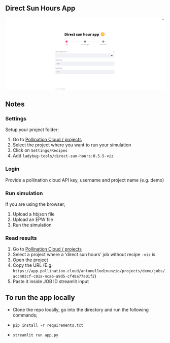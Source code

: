 ## Direct Sun Hours App

![App](/images/app.png)

## Notes

### Settings

Setup your project folder:

1. Go to [Pollination Cloud / projects](https://app.pollination.cloud/projects)
2. Select the project where you want to run your simulation
3. Click on `Settings/Recipes`
4. Add `ladybug-tools/direct-sun-hours:0.5.5-viz`

### Login

Provide a pollination cloud API key, username and project name (e.g. demo)

### Run simulation

If you are using the browser;

1. Upload a hbjson file
2. Upload an EPW file
3. Run the simulation

### Read results

1. Go to [Pollination Cloud / projects](https://app.pollination.cloud/projects)
2. Select a project where a 'direct sun hours' job without recipe `-viz` is
3. Open the project
4. Copy the URL (E.g. `https://app.pollination.cloud/antonellodinunzio/projects/demo/jobs/acc403cf-c81a-4ca6-a9d5-cf48a77a01f2`)
5. Paste it inside JOB ID streamlit input

## To run the app locally

- Clone the repo locally, go into the directory and run the following commands;

- `pip install -r requirements.txt`

- `streamlit run app.py`
